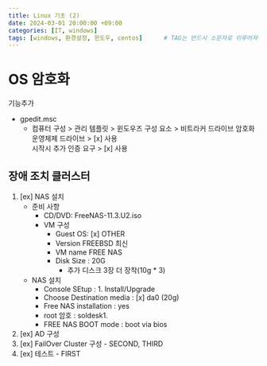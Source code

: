 ```yaml
---
title: Linux 기초 (2)
date: 2024-03-01 20:00:00 +09:00
categories: [IT, windows]
tags: [windows, 환경설정, 윈도우, centos]		# TAG는 반드시 소문자로 이루어져야함!
---
```


# OS 암호화
기능추가
- gpedit.msc
    - 컴퓨터 구성 > 관리 템플릿 > 윈도우즈 구성 요소 > 비트라커 드라이브 암호화  
        운영체제 드라이브 > [x] 사용  
        시작시 추가 인증 요구 > [x] 사용  

## 장애 조치 클러스터

1. [ex] NAS 설치  
    + 준비 사항
        - CD/DVD: FreeNAS-11.3.U2.iso
        - VM 구성
            - Guest OS: [x] OTHER
            - Version FREEBSD 최신
            - VM name FREE NAS
            - Disk Size : 20G
                - 추가 디스크 3장 더 장착(10g * 3)
    + NAS 설치
        - Console SEtup : 1. Install/Upgrade
        - Choose Destination media : [x] da0 (20g)
        - Free NAS installation : yes
        - root 암호 : soldesk1.
        - FREE NAS BOOT mode : boot via bios
2. [ex] AD 구성  
3. [ex] FailOver Cluster 구성 - SECOND, THIRD  
4. [ex] 테스트 - FIRST  